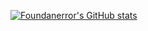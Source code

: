 [![Foundanerror's GitHub stats](https://github-readme-stats.vercel.app/api?username=foundanerror)](https://github.com/foundanerror)

